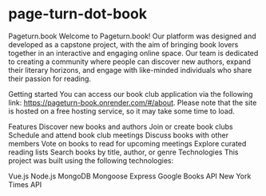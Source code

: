 # page-turn-dot-book
Pageturn.book
Welcome to Pageturn.book! Our platform was designed and developed as a capstone project, with the aim of bringing book lovers together in an interactive and engaging online space. Our team is dedicated to creating a community where people can discover new authors, expand their literary horizons, and engage with like-minded individuals who share their passion for reading.

Getting started
You can access our book club application via the following link: https://pageturn-book.onrender.com/#/about. Please note that the site is hosted on a free hosting service, so it may take some time to load.

Features
Discover new books and authors
Join or create book clubs
Schedule and attend book club meetings
Discuss books with other members
Vote on books to read for upcoming meetings
Explore curated reading lists
Search books by title, author, or genre
Technologies
This project was built using the following technologies:

Vue.js
Node.js
MongoDB
Mongoose
Express
Google Books API
New York Times API
